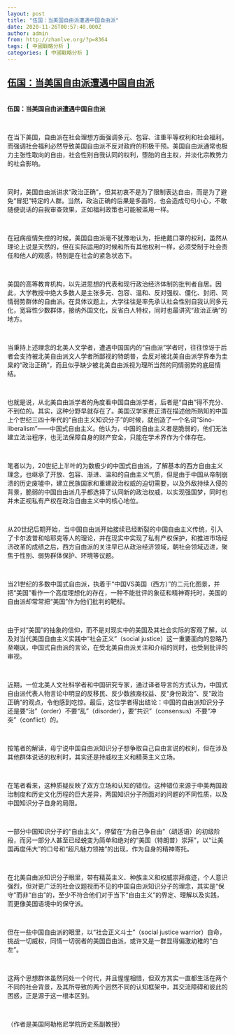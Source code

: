 ```yaml
---
layout: post
title: "伍国：当美国自由派遭遇中国自由派"
date: 2020-11-26T00:57:40.000Z
author: admin
from: http://zhanlve.org/?p=8364
tags: [ 中國戰略分析 ]
categories: [ 中國戰略分析 ]
---
```

<!--1606352260000-->
[伍国：当美国自由派遭遇中国自由派](http://zhanlve.org/?p=8364)
------

<div>
<p><strong><br /></strong><strong>伍国：当美国自由派遭遇中国自由派</strong></p><p>&nbsp;</p><p>在当下美国，自由派在社会理想方面强调多元、包容、注重平等权利和社会福利，而强调社会福利必然导致美国自由派不反对政府的积极干预。美国自由派通常也极力主张性取向的自由，社会性别自我认同的权利，堕胎的自主权，并淡化宗教势力的社会影响。</p><p>&nbsp;</p><p>同时，美国自由派讲求“政治正确”，但其初衷不是为了限制表达自由，而是为了避免“冒犯”特定的人群。当然，政治正确的后果是多面的，也会造成句句小心，不敢随便说话的自我审查效果，正如福利政策也可能被滥用一样。</p><p>&nbsp;</p><p>在冠病疫情失控的时候，美国自由派毫不犹豫地认为，拒绝戴口罩的权利，虽然从理论上说是天然的，但在实际运用的时候和所有其他权利一样，必须受制于社会责任和他人的观感，特别是在社会的紧急状态下。</p><p>&nbsp;</p><p>美国的高等教育机构，以先进思想的代表和现行政治经济体制的批判者自居。因此，大学教授中绝大多数人是主张多元、包容、温和、反对强权、僵化、封闭、同情弱势群体的自由派。在具体议题上，大学往往是率先承认社会性别自我认同多元化，宽容性少数群体，接纳外国文化，反省白人特权，同时也最讲究“政治正确”的地方。</p><p>&nbsp;</p><p>当秉持上述理念的北美人文学者，遭遇中国国内的“自由派”学者时，往往惊讶于后者会支持被北美自由派文人学者所鄙视的特朗普，会反对被北美自由派学界奉为圭臬的“政治正确”，而且似乎缺少被北美自由派视为理所当然的同情弱势的底层情结。</p><p>&nbsp;</p><p>也就是说，从北美自由派学者的角度看中国自由派学者，后者是“自由”得不充分、不到位的。其实，这种分野早就存在了。美国汉学家费正清在描述他所熟知的中国上个世纪三四十年代的“自由主义知识分子”的时候，就创造了一个名词“Sino-liberalism”——中国式自由主义。他认为，中国的自由主义者是脆弱的，他们无法建立法治程序，也无法保障自身的财产安全，只能在学术界作为个体存在。</p><p>&nbsp;</p><p>笔者以为，20世纪上半叶的为数极少的中国式自由派，了解基本的西方自由主义理念，也继承了开放、包容、渐进、温和的自由主义气质，但是由于中国从帝制崩溃的历史废墟中，建立民族国家和重建政治权威的迫切需要，以及外敌持续入侵的背景，脆弱的中国自由派几乎都选择了认同新的政治权威，以实现强国梦，同时也并未正视私有产权在政治自由主义中的核心地位。</p><p>&nbsp;</p><p>从20世纪后期开始，当中国自由派开始接续已经断裂的中国自由主义传统，引入了卡尔波普和哈耶克等人的理论，并在现实中实现了私有产权保护，和推进市场经济改革的成绩之后，西方自由派的关注早已从政治经济领域，朝社会领域迈进，聚焦于性别、弱势群体保护、环境等议题。</p><p>&nbsp;</p><p>当21世纪的多数中国式自由派，执着于“中国VS美国（西方）”的二元化图景，并把“美国”看作一个高度理想化的存在，一种不能批评的象征和精神寄托时，美国的自由派却常常把“美国”作为他们批判的靶标。</p><p>&nbsp;</p><p>由于对“美国”的抽象的信仰，而不是对现实中的美国及其社会实际的客观了解，以及对当代美国自由主义实践中“社会正义”（social justice）这一重要面向的忽略乃至嘲讽，中国式自由派的言论，在受北美自由派关注和介绍的同时，也受到批评的审视。</p><p>&nbsp;</p><p>近期，一位北美人文社科学者和中国研究专家，通过译者导言的方式认为，中国式自由派代表人物言论中明显的反移民、反少数族裔权益、反“身份政治”、反“政治正确”的观点，令他感到吃惊。最后，这位学者得出结论：中国的自由派知识分子还是要“治”（order）不要“乱”（disorder），要“共识”（consensus）不要“冲突”（conflict）的。</p><p>&nbsp;</p><p>按笔者的解读，毋宁说中国自由派知识分子想争取自己自由言说的权利，但在涉及其他群体说话的权利时，其实还是持威权主义和精英主义立场。</p><p>&nbsp;</p><p>在笔者看来，这种质疑反映了双方立场和认知的错位。这种错位来源于中美两国政治制度和历史文化历程的巨大差异，两国知识分子所面对的问题的不同性质，以及中国知识分子自身的局限。</p><p>&nbsp;</p><p>一部分中国知识分子的“自由主义”，停留在“为自己争自由”（胡适语）的初级阶段，而另一部分人甚至已经蜕变为简单和绝对的“美国（特朗普）崇拜”，以“让美国再度伟大”的口号和“超凡魅力领袖”的出现，作为自身的精神寄托。</p><p>&nbsp;</p><p>在北美自由派知识分子眼里，带有精英主义、种族主义和权威崇拜痕迹，个人意识强烈，但对更广泛的社会议题视而不见的中国自由派知识分子的理念，其实是“保守”而非“自由”的，至少不符合他们对于当下“自由主义”的界定、理解以及实践，而更像美国语境中的保守派。</p><p>&nbsp;</p><p>但在一些中国自由派的眼里，以“社会正义斗士”（social justice warrior）自命，挑战一切威权，同情一切弱者的美国自由派，或许又是一群显得偏激幼稚的“白左”。</p><p>&nbsp;</p><p>这两个思想群体虽然同处一个时代，并且惺惺相惜，但双方其实一直都生活在两个不同的社会背景，及其所导致的两个迥然不同的认知框架中，其交流障碍和彼此的困惑，正是源于这一根本区别。</p><p>&nbsp;</p><p>（作者是美国阿勒格尼学院历史系副教授）</p><p>&nbsp;</p>
</div>
